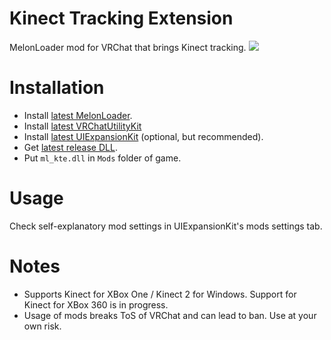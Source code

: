 # Kinect Tracking Extension

MelonLoader mod for VRChat that brings Kinect tracking.
[![](.github/img_01.png)](https://youtu.be/WQg-V6a3Q1Q)

# Installation
* Install [latest MelonLoader](https://github.com/LavaGang/MelonLoader).
* Install [latest VRChatUtilityKit](https://github.com/loukylor/VRC-Mods)
* Install [latest UIExpansionKit](https://github.com/knah/VRCMods) (optional, but recommended).
* Get [latest release DLL](../../../releases/latest).
* Put `ml_kte.dll` in `Mods` folder of game.

# Usage
Check self-explanatory mod settings in UIExpansionKit's mods settings tab.

# Notes
* Supports Kinect for XBox One / Kinect 2 for Windows. Support for Kinect for XBox 360 is in progress.
* Usage of mods breaks ToS of VRChat and can lead to ban. Use at your own risk.
